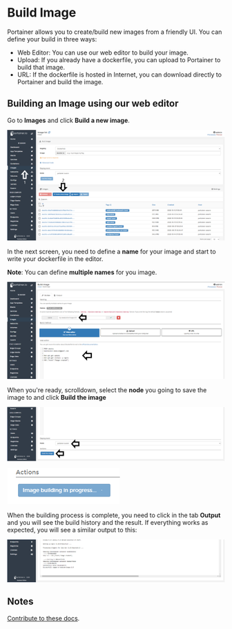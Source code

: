 # Build Image

Portainer allows you to create/build new images from a friendly UI. You can define your build in three ways:

* Web Editor: You can use our web editor to build your image.
* Upload: If you already have a dockerfile, you can upload to Portainer to build that image.
* URL: If the dockerfile is hosted in Internet, you can download directly to Portainer and build the image.

## Building an Image using our web editor

Go to <b>Images</b> and click <b>Build a new image</b>.

![build](assets/build-1.png)

In the next screen, you need to define a <b>name</b> for your image and start to write your dockerfile in the editor.

<b>Note</b>: You can define <b>multiple names</b> for you image.

![build](assets/build-2.png)

When you're ready, scrolldown, select the <b>node</b> you going to save the image to and click <b>Build the image</b>

![build](assets/build-3.png)

![build](assets/build-4.png)

When the building process is complete, you need to click in the tab <b>Output</b> and you will see the build history and the result. If everything works as expected, you will see a similar output to this:

![build](assets/build-5.png)

## Notes

[Contribute to these docs](https://github.com/portainer/portainer-docs/blob/master/contributing.md).